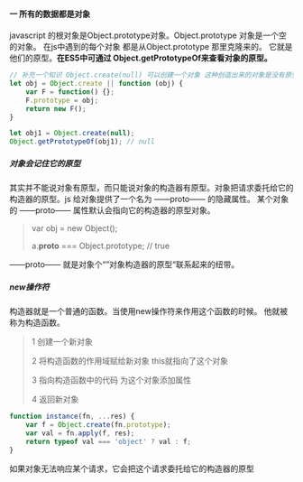  #### 一 所有的数据都是对象

javascript 的根对象是Object.prototype对象。Object.prototype 对象是一个空的对象。 在js中遇到的每个对象 都是从Object.prototype 那里克隆来的。 它就是他们的原型。**在ES5中可通过 Object.getPrototypeOf来查看对象的原型。** 

```javascript
// 补充一个知识 Object.create(null) 可以创建一个对象 这种创造出来的对象是没有原型的
let obj = Object.create || function (obj) {
    var F = function() {};
    F.prototype = obj;
    return new F();
}

let obj1 = Object.create(null);
Object.getPrototypeOf(obj1); // null
```

 

##### 对象会记住它的原型

其实并不能说对象有原型，而只能说对象的构造器有原型。对象把请求委托给它的构造器的原型。js 给对象提供了一个名为 ——proto—— 的隐藏属性。 某个对象的 ——proto—— 属性默认会指向它的构造器的原型对象。 

> var obj = new Object();
>
> a.__proto__  === Object.prototype; // true

——proto—— 就是对象个“”对象构造器的原型“联系起来的纽带。



##### new操作符

构造器就是一个普通的函数。当使用new操作符来作用这个函数的时候。 他就被称为构造函数。

> 1 创建一个新对象
>
> 2 将构造函数的作用域赋给新对象 this就指向了这个对象
>
> 3 指向构造函数中的代码 为这个对象添加属性
>
> 4 返回新对象

```javascript
function instance(fn, ...res) {
    var f = Object.create(fn.prototype);
    var val = fn.apply(f, res);
    return typeof val === 'object' ? val : f;
}
```

 如果对象无法响应某个请求，它会把这个请求委托给它的构造器的原型



